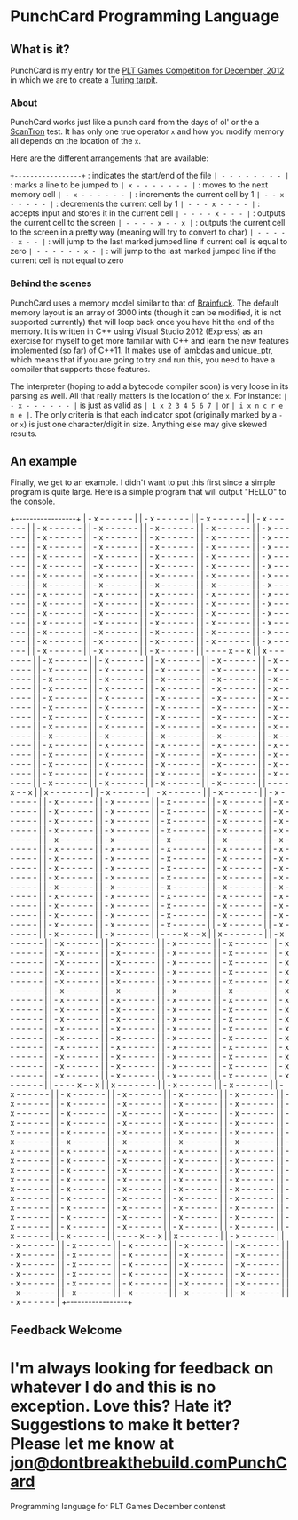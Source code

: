 PunchCard Programming Language
==============================

What is it?
-----------

PunchCard is my entry for the [PLT Games Competition for December, 2012](http://www.pltgames.com/competition/2012/12) in which
we are to create a [Turing tarpit](http://en.wikipedia.org/wiki/Turing_tarpit).

### About

PunchCard works just like a punch card from the days of ol' or the a [ScanTron](http://en.wikipedia.org/wiki/Scantron) test. It has 
only one true operator `x` and how you modify memory all depends on the location of the `x`.

Here are the different arrangements that are available:

`+-----------------+` : indicates the start/end of the file
`| - - - - - - - - |` : marks a line to be jumped to
`| x - - - - - - - |` : moves to the next memory cell
`| - x - - - - - - |` : increments the current cell by 1
`| - - x - - - - - |` : decrements the current cell by 1
`| - - - x - - - - |` : accepts input and stores it in the current cell
`| - - - - x - - - |` : outputs the current cell to the screen
`| - - - - x - - x |` : outputs the current cell to the screen in a pretty way (meaning will try to convert to char)
`| - - - - - x - - |` : will jump to the last marked jumped line if current cell is equal to zero
`| - - - - - - x - |` : will jump to the last marked jumped line if the current cell is not equal to zero

### Behind the scenes

PunchCard uses a memory model similar to that of [Brainfuck](http://en.wikipedia.org/wiki/Brainfuck). The default memory layout is an array of
3000 ints (though it can be modified, it is not supported currently) that will loop back once you have hit the end of the memory. It is written in 
C++ using Visual Studio 2012 (Express) as an exercise for myself to get more familiar with C++ and learn the new features implemented (so far) of C++11. It makes
use of lambdas and unique_ptr<T>, which means that if you are going to try and run this, you need to have a compiler that supports those features.

The interpreter (hoping to add a bytecode compiler soon) is very loose in its parsing as well. All that really matters is the location of the `x`. For instance:
`| - x - - - - - - |` is just as valid as `| 1 x 2 3 4 5 6 7 |` or `| i x n c r e m e |`. The only criteria is that each indicator spot (originally marked by a `-` or `x`) is
just one character/digit in size. Anything else may give skewed results.


An example
-------------------

Finally, we get to an example. I didn't want to put this first since a simple program is quite large. Here is a simple program that will output "HELLO" to the console.

<codeblock>
  <p>
	+-----------------+
| - x - - - - - - |
| - x - - - - - - |
| - x - - - - - - |
| - x - - - - - - |
| - x - - - - - - |
| - x - - - - - - |
| - x - - - - - - |
| - x - - - - - - |
| - x - - - - - - |
| - x - - - - - - |
| - x - - - - - - |
| - x - - - - - - |
| - x - - - - - - |
| - x - - - - - - |
| - x - - - - - - |
| - x - - - - - - |
| - x - - - - - - |
| - x - - - - - - |
| - x - - - - - - |
| - x - - - - - - |
| - x - - - - - - |
| - x - - - - - - |
| - x - - - - - - |
| - x - - - - - - |
| - x - - - - - - |
| - x - - - - - - |
| - x - - - - - - |
| - x - - - - - - |
| - x - - - - - - |
| - x - - - - - - |
| - x - - - - - - |
| - x - - - - - - |
| - x - - - - - - |
| - x - - - - - - |
| - x - - - - - - |
| - x - - - - - - |
| - x - - - - - - |
| - x - - - - - - |
| - x - - - - - - |
| - x - - - - - - |
| - x - - - - - - |
| - x - - - - - - |
| - x - - - - - - |
| - x - - - - - - |
| - x - - - - - - |
| - x - - - - - - |
| - x - - - - - - |
| - x - - - - - - |
| - x - - - - - - |
| - x - - - - - - |
| - x - - - - - - |
| - x - - - - - - |
| - x - - - - - - |
| - x - - - - - - |
| - x - - - - - - |
| - x - - - - - - |
| - x - - - - - - |
| - x - - - - - - |
| - x - - - - - - |
| - x - - - - - - |
| - x - - - - - - |
| - x - - - - - - |
| - x - - - - - - |
| - x - - - - - - |
| - x - - - - - - |
| - x - - - - - - |
| - x - - - - - - |
| - x - - - - - - |
| - x - - - - - - |
| - x - - - - - - |
| - x - - - - - - |
| - x - - - - - - |
| - - - - x - - x |
| x - - - - - - - |
| - x - - - - - - |
| - x - - - - - - |
| - x - - - - - - |
| - x - - - - - - |
| - x - - - - - - |
| - x - - - - - - |
| - x - - - - - - |
| - x - - - - - - |
| - x - - - - - - |
| - x - - - - - - |
| - x - - - - - - |
| - x - - - - - - |
| - x - - - - - - |
| - x - - - - - - |
| - x - - - - - - |
| - x - - - - - - |
| - x - - - - - - |
| - x - - - - - - |
| - x - - - - - - |
| - x - - - - - - |
| - x - - - - - - |
| - x - - - - - - |
| - x - - - - - - |
| - x - - - - - - |
| - x - - - - - - |
| - x - - - - - - |
| - x - - - - - - |
| - x - - - - - - |
| - x - - - - - - |
| - x - - - - - - |
| - x - - - - - - |
| - x - - - - - - |
| - x - - - - - - |
| - x - - - - - - |
| - x - - - - - - |
| - x - - - - - - |
| - x - - - - - - |
| - x - - - - - - |
| - x - - - - - - |
| - x - - - - - - |
| - x - - - - - - |
| - x - - - - - - |
| - x - - - - - - |
| - x - - - - - - |
| - x - - - - - - |
| - x - - - - - - |
| - x - - - - - - |
| - x - - - - - - |
| - x - - - - - - |
| - x - - - - - - |
| - x - - - - - - |
| - x - - - - - - |
| - x - - - - - - |
| - x - - - - - - |
| - x - - - - - - |
| - x - - - - - - |
| - x - - - - - - |
| - x - - - - - - |
| - x - - - - - - |
| - x - - - - - - |
| - x - - - - - - |
| - x - - - - - - |
| - x - - - - - - |
| - x - - - - - - |
| - x - - - - - - |
| - x - - - - - - |
| - x - - - - - - |
| - x - - - - - - |
| - x - - - - - - |
| - - - - x - - x |
| x - - - - - - - |
| - x - - - - - - |
| - x - - - - - - |
| - x - - - - - - |
| - x - - - - - - |
| - x - - - - - - |
| - x - - - - - - |
| - x - - - - - - |
| - x - - - - - - |
| - x - - - - - - |
| - x - - - - - - |
| - x - - - - - - |
| - x - - - - - - |
| - x - - - - - - |
| - x - - - - - - |
| - x - - - - - - |
| - x - - - - - - |
| - x - - - - - - |
| - x - - - - - - |
| - x - - - - - - |
| - x - - - - - - |
| - x - - - - - - |
| - x - - - - - - |
| - x - - - - - - |
| - x - - - - - - |
| - x - - - - - - |
| - x - - - - - - |
| - x - - - - - - |
| - x - - - - - - |
| - x - - - - - - |
| - x - - - - - - |
| - x - - - - - - |
| - x - - - - - - |
| - x - - - - - - |
| - x - - - - - - |
| - x - - - - - - |
| - x - - - - - - |
| - x - - - - - - |
| - x - - - - - - |
| - x - - - - - - |
| - x - - - - - - |
| - x - - - - - - |
| - x - - - - - - |
| - x - - - - - - |
| - x - - - - - - |
| - x - - - - - - |
| - x - - - - - - |
| - x - - - - - - |
| - x - - - - - - |
| - x - - - - - - |
| - x - - - - - - |
| - x - - - - - - |
| - x - - - - - - |
| - x - - - - - - |
| - x - - - - - - |
| - x - - - - - - |
| - x - - - - - - |
| - x - - - - - - |
| - x - - - - - - |
| - x - - - - - - |
| - x - - - - - - |
| - x - - - - - - |
| - x - - - - - - |
| - x - - - - - - |
| - x - - - - - - |
| - x - - - - - - |
| - x - - - - - - |
| - x - - - - - - |
| - x - - - - - - |
| - x - - - - - - |
| - x - - - - - - |
| - x - - - - - - |
| - x - - - - - - |
| - x - - - - - - |
| - x - - - - - - |
| - x - - - - - - |
| - x - - - - - - |
| - - - - x - - x |
| x - - - - - - - |
| - x - - - - - - |
| - x - - - - - - |
| - x - - - - - - |
| - x - - - - - - |
| - x - - - - - - |
| - x - - - - - - |
| - x - - - - - - |
| - x - - - - - - |
| - x - - - - - - |
| - x - - - - - - |
| - x - - - - - - |
| - x - - - - - - |
| - x - - - - - - |
| - x - - - - - - |
| - x - - - - - - |
| - x - - - - - - |
| - x - - - - - - |
| - x - - - - - - |
| - x - - - - - - |
| - x - - - - - - |
| - x - - - - - - |
| - x - - - - - - |
| - x - - - - - - |
| - x - - - - - - |
| - x - - - - - - |
| - x - - - - - - |
| - x - - - - - - |
| - x - - - - - - |
| - x - - - - - - |
| - x - - - - - - |
| - x - - - - - - |
| - x - - - - - - |
| - x - - - - - - |
| - x - - - - - - |
| - x - - - - - - |
| - x - - - - - - |
| - x - - - - - - |
| - x - - - - - - |
| - x - - - - - - |
| - x - - - - - - |
| - x - - - - - - |
| - x - - - - - - |
| - x - - - - - - |
| - x - - - - - - |
| - x - - - - - - |
| - x - - - - - - |
| - x - - - - - - |
| - x - - - - - - |
| - x - - - - - - |
| - x - - - - - - |
| - x - - - - - - |
| - x - - - - - - |
| - x - - - - - - |
| - x - - - - - - |
| - x - - - - - - |
| - x - - - - - - |
| - x - - - - - - |
| - x - - - - - - |
| - x - - - - - - |
| - x - - - - - - |
| - x - - - - - - |
| - x - - - - - - |
| - x - - - - - - |
| - x - - - - - - |
| - x - - - - - - |
| - x - - - - - - |
| - x - - - - - - |
| - x - - - - - - |
| - x - - - - - - |
| - x - - - - - - |
| - x - - - - - - |
| - x - - - - - - |
| - x - - - - - - |
| - x - - - - - - |
| - x - - - - - - |
| - x - - - - - - |
| - - - - x - - x |
| x - - - - - - - |
| - x - - - - - - |
| - x - - - - - - |
| - x - - - - - - |
| - x - - - - - - |
| - x - - - - - - |
| - x - - - - - - |
| - x - - - - - - |
| - x - - - - - - |
| - x - - - - - - |
| - x - - - - - - |
| - x - - - - - - |
| - x - - - - - - |
| - x - - - - - - |
| - x - - - - - - |
| - x - - - - - - |
| - x - - - - - - |
| - x - - - - - - |
| - x - - - - - - |
| - x - - - - - - |
| - x - - - - - - |
| - x - - - - - - |
| - x - - - - - - |
| - x - - - - - - |
| - x - - - - - - |
| - x - - - - - - |
| - x - - - - - - |
| - x - - - - - - |
| - x - - - - - - |
| - x - - - - - - |
| - x - - - - - - |
| - x - - - - - - |
| - x - - - - - - |
| - x - - - - - - |
| - x - - - - - - |
| - x - - - - - - |
| - x - - - - - - |
| - x - - - - - - |
| - x - - - - - - |
| - x - - - - - - |
| - x - - - - - - |
| - x - - - - - - |
| - x - - - - - - |
| - x - - - - - - |
| - x - - - - - - |
| - x - - - - - - |
| - x - - - - - - |
| - x - - - - - - |
| - x - - - - - - |
| - x - - - - - - |
| - x - - - - - - |
| - x - - - - - - |
| - x - - - - - - |
| - x - - - - - - |
| - x - - - - - - |
| - x - - - - - - |
| - x - - - - - - |
| - x - - - - - - |
| - x - - - - - - |
| - x - - - - - - |
| - x - - - - - - |
| - x - - - - - - |
| - x - - - - - - |
| - x - - - - - - |
| - x - - - - - - |
| - x - - - - - - |
| - x - - - - - - |
| - x - - - - - - |
| - x - - - - - - |
| - x - - - - - - |
| - x - - - - - - |
| - x - - - - - - |
| - x - - - - - - |
| - x - - - - - - |
| - x - - - - - - |
| - x - - - - - - |
| - x - - - - - - |
| - x - - - - - - |
| - x - - - - - - |
| - x - - - - - - |
| - - - - x - - x |
| x - - - - - - - |
| - x - - - - - - |
| - x - - - - - - |
| - x - - - - - - |
| - x - - - - - - |
| - x - - - - - - |
| - x - - - - - - |
| - x - - - - - - |
| - x - - - - - - |
| - x - - - - - - |
| - x - - - - - - |
| - x - - - - - - |
| - x - - - - - - |
| - x - - - - - - |
| - x - - - - - - |
| - x - - - - - - |
| - x - - - - - - |
| - x - - - - - - |
| - x - - - - - - |
| - x - - - - - - |
| - x - - - - - - |
| - x - - - - - - |
| - x - - - - - - |
| - x - - - - - - |
| - x - - - - - - |
| - x - - - - - - |
| - x - - - - - - |
| - x - - - - - - |
| - x - - - - - - |
| - x - - - - - - |
| - x - - - - - - |
| - x - - - - - - |
| - x - - - - - - |
+-----------------+
</p>
</codeblock>

Feedback Welcome
----------------

I'm always looking for feedback on whatever I do and this is no exception. Love this? Hate it? Suggestions to make it better? Please let me know at jon@dontbreakthebuild.comPunchCard
=========

Programming language for PLT Games December contenst